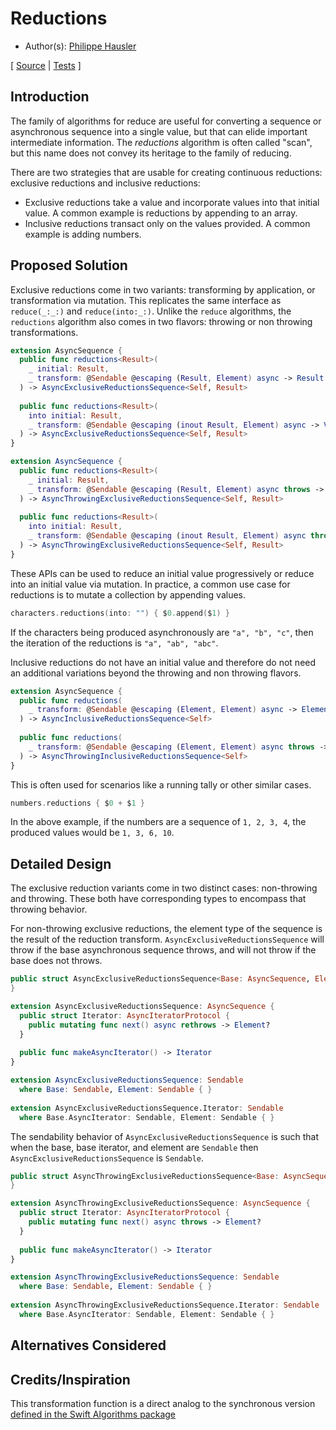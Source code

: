 # Reductions

* Author(s): [Philippe Hausler](https://github.com/phausler)

[
[Source](https://github.com/apple/swift-async-algorithms/blob/main/Sources/AsyncAlgorithms/AsyncExclusiveReductionsSequence.swift) |
[Tests](https://github.com/apple/swift-async-algorithms/blob/main/Tests/AsyncAlgorithmsTests/TestReductions.swift)
]

## Introduction

The family of algorithms for reduce are useful for converting a sequence or asynchronous sequence into a single value, but that can elide important intermediate information. The _reductions_ algorithm is often called "scan", but this name does not convey its heritage to the family of reducing.

There are two strategies that are usable for creating continuous reductions: exclusive reductions and inclusive reductions:

 * Exclusive reductions take a value and incorporate values into that initial value. A common example is reductions by appending to an array.
 * Inclusive reductions transact only on the values provided. A common example is adding numbers. 

## Proposed Solution

Exclusive reductions come in two variants: transforming by application, or transformation via mutation. This replicates the same interface as `reduce(_:_:)` and `reduce(into:_:)`. Unlike the `reduce` algorithms, the `reductions` algorithm also comes in two flavors: throwing or non throwing transformations.

```swift
extension AsyncSequence {
  public func reductions<Result>(
    _ initial: Result, 
    _ transform: @Sendable @escaping (Result, Element) async -> Result
  ) -> AsyncExclusiveReductionsSequence<Self, Result>
  
  public func reductions<Result>(
    into initial: Result, 
    _ transform: @Sendable @escaping (inout Result, Element) async -> Void
  ) -> AsyncExclusiveReductionsSequence<Self, Result>
}

extension AsyncSequence {
  public func reductions<Result>(
    _ initial: Result, 
    _ transform: @Sendable @escaping (Result, Element) async throws -> Result
  ) -> AsyncThrowingExclusiveReductionsSequence<Self, Result>
  
  public func reductions<Result>(
    into initial: Result, 
    _ transform: @Sendable @escaping (inout Result, Element) async throws -> Void
  ) -> AsyncThrowingExclusiveReductionsSequence<Self, Result>
}
```

These APIs can be used to reduce an initial value progressively or reduce into an initial value via mutation. In practice, a common use case for reductions is to mutate a collection by appending values.

```swift
characters.reductions(into: "") { $0.append($1) }
```

If the characters being produced asynchronously are `"a", "b", "c"`, then the iteration of the reductions is `"a", "ab", "abc"`.

Inclusive reductions do not have an initial value and therefore do not need an additional variations beyond the throwing and non throwing flavors. 

```swift
extension AsyncSequence {
  public func reductions(
    _ transform: @Sendable @escaping (Element, Element) async -> Element
  ) -> AsyncInclusiveReductionsSequence<Self>
  
  public func reductions(
    _ transform: @Sendable @escaping (Element, Element) async throws -> Element
  ) -> AsyncThrowingInclusiveReductionsSequence<Self>
}
```

This is often used for scenarios like a running tally or other similar cases.

```swift
numbers.reductions { $0 + $1 }
```

In the above example, if the numbers are a sequence of `1, 2, 3, 4`, the produced values would be `1, 3, 6, 10`.

## Detailed Design

The exclusive reduction variants come in two distinct cases: non-throwing and throwing. These both have corresponding types to encompass that throwing behavior.

For non-throwing exclusive reductions, the element type of the sequence is the result of the reduction transform. `AsyncExclusiveReductionsSequence` will throw if the base asynchronous sequence throws, and will not throw if the base does not throws.

```swift
public struct AsyncExclusiveReductionsSequence<Base: AsyncSequence, Element> {
}

extension AsyncExclusiveReductionsSequence: AsyncSequence {
  public struct Iterator: AsyncIteratorProtocol {
    public mutating func next() async rethrows -> Element?
  }
  
  public func makeAsyncIterator() -> Iterator
}

extension AsyncExclusiveReductionsSequence: Sendable 
  where Base: Sendable, Element: Sendable { }
  
extension AsyncExclusiveReductionsSequence.Iterator: Sendable 
  where Base.AsyncIterator: Sendable, Element: Sendable { }
```

The sendability behavior of `AsyncExclusiveReductionsSequence` is such that when the base, base iterator, and element are `Sendable` then `AsyncExclusiveReductionsSequence` is `Sendable`.

```swift
public struct AsyncThrowingExclusiveReductionsSequence<Base: AsyncSequence, Element> {
}

extension AsyncThrowingExclusiveReductionsSequence: AsyncSequence {
  public struct Iterator: AsyncIteratorProtocol {
    public mutating func next() async throws -> Element?
  }
  
  public func makeAsyncIterator() -> Iterator
}

extension AsyncThrowingExclusiveReductionsSequence: Sendable 
  where Base: Sendable, Element: Sendable { }
  
extension AsyncThrowingExclusiveReductionsSequence.Iterator: Sendable 
  where Base.AsyncIterator: Sendable, Element: Sendable { }
```

## Alternatives Considered

## Credits/Inspiration

This transformation function is a direct analog to the synchronous version [defined in the Swift Algorithms package](https://github.com/apple/swift-algorithms/blob/main/Guides/Reductions.md)

